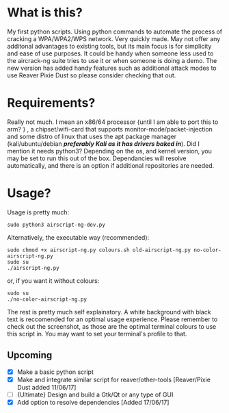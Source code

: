# What is this?
My first python scripts. Using python commands to automate the process of cracking a WPA/WPA2/WPS network. Very quickly made. May not offer any additonal advantages to existing tools, but its main focus is for simplicity and ease of use purposes. It could be handy when someone less used to the aircrack-ng suite tries to use it or when someone is doing a demo. The new version has added handy features such as additional attack modes to use Reaver Pixie Dust so please consider checking that out.
# Requirements?
Really not much. I mean an x86/64 processor {until I am able to port this to arm? } , a chipset/wifi-card that supports monitor-mode/packet-injection and some distro of linux that uses the apt package manager (kali/ubuntu/debian **_preferably Kali as it has drivers baked in_**). Did I mention it needs python3? Depending on the os, and kernel version, you may be set to run this out of the box. Dependancies will resolve automatically, and there is an option if additional repositories are needed.
# Usage?
Usage is pretty much:
```
sudo python3 airscript-ng-dev.py
```
Alternatively, the executable way (recommended): 
```
sudo chmod +x airscript-ng.py colours.sh old-airscript-ng.py no-color-airscript-ng.py
sudo su
./airscript-ng.py
```
or, if you want it without colours:
```
sudo su
./no-color-airscript-ng.py
```
The rest is pretty much self explainatory. A white background with black text is reccomended for an optimal  usage experience. Please remember to check out the screenshot, as those are the optimal terminal colours to use this script in. You may want to set your terminal's profile to that.
## Upcoming
- [x] Make a basic python script
- [x] Make and integrate similar script for reaver/other-tools [Reaver/Pixie Dust added 11/06/17]
- [ ] {Ultimate} Design and build a Gtk/Qt or any type of GUI
- [x] Add option to resolve dependencies [Added 17/06/17]
